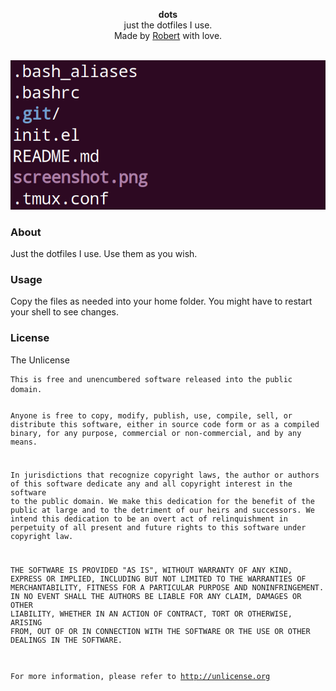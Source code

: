 <div id="header">
    <p align="center">
      <b>dots</b><br>
	  <span font-size="16px">just the dotfiles I use.</span><br>
      <span font-size="12px">Made by <a href="https://robertstojs.com">Robert</a> with love.</span><br><br>
    </p>
</div>
<div id="image">
<p align="center">
	<img src="screenshot.png" class="center" alt="simple-dark-screenshot>
</p>
</div>
<div id="about">     
<h3>About</h3>				
<p>Just the dotfiles I use. Use them as you wish.
	       
</p>		       
<div id="usage">
<h3>Usage</h3>
<p>Copy the files as needed into your home folder. You might have to restart your shell to see changes.</p>
</div>
<div id="license">
	<h3>License</h3>
	<p>The Unlicense</p>
<pre><code>This is free and unencumbered software released into the public domain.

Anyone is free to copy, modify, publish, use, compile, sell, or
distribute this software, either in source code form or as a compiled
binary, for any purpose, commercial or non-commercial, and by any
means.

In jurisdictions that recognize copyright laws, the author or authors
of this software dedicate any and all copyright interest in the
software to the public domain. We make this dedication for the benefit
of the public at large and to the detriment of our heirs and
successors. We intend this dedication to be an overt act of
relinquishment in perpetuity of all present and future rights to this
software under copyright law.

THE SOFTWARE IS PROVIDED "AS IS", WITHOUT WARRANTY OF ANY KIND,
EXPRESS OR IMPLIED, INCLUDING BUT NOT LIMITED TO THE WARRANTIES OF
MERCHANTABILITY, FITNESS FOR A PARTICULAR PURPOSE AND NONINFRINGEMENT.
IN NO EVENT SHALL THE AUTHORS BE LIABLE FOR ANY CLAIM, DAMAGES OR
OTHER LIABILITY, WHETHER IN AN ACTION OF CONTRACT, TORT OR OTHERWISE,
ARISING FROM, OUT OF OR IN CONNECTION WITH THE SOFTWARE OR THE USE OR
OTHER DEALINGS IN THE SOFTWARE.

For more information, please refer to <http://unlicense.org></code></pre></div>
